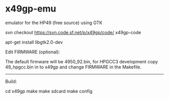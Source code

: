 # x49gp-emu
emulator for the HP49 (free source) using GTK

svn checkout https://svn.code.sf.net/p/x49gp/code/ x49gp-code


 apt-get install libgtk2.0-dev
 
 
 
 Edit FIRMWARE (optional):

The default firmware will be 4950_92.bin, for HPGCC3 development copy
49_hpgcc.bin in to x49gp and change FIRMWARE in the Makefile.

------------------------------------------------------------------------

Build:

cd x49gp
make
make sdcard
make config
 
 
